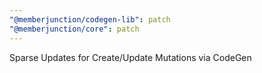 ```yaml
---
"@memberjunction/codegen-lib": patch
"@memberjunction/core": patch
---
```


Sparse Updates for Create/Update Mutations via CodeGen
